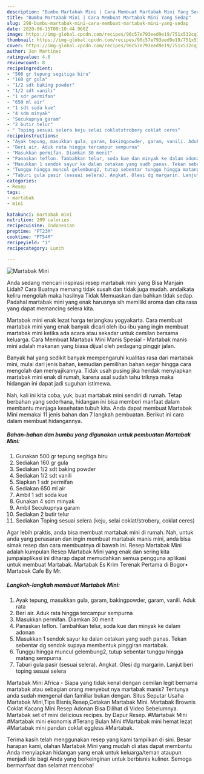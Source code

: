 ```yaml
---
description: "Bumbu Martabak Mini | Cara Membuat Martabak Mini Yang Sedap"
title: "Bumbu Martabak Mini | Cara Membuat Martabak Mini Yang Sedap"
slug: 298-bumbu-martabak-mini-cara-membuat-martabak-mini-yang-sedap
date: 2020-06-15T09:10:44.960Z
image: https://img-global.cpcdn.com/recipes/96c57e793eed9e19/751x532cq70/martabak-mini-foto-resep-utama.jpg
thumbnail: https://img-global.cpcdn.com/recipes/96c57e793eed9e19/751x532cq70/martabak-mini-foto-resep-utama.jpg
cover: https://img-global.cpcdn.com/recipes/96c57e793eed9e19/751x532cq70/martabak-mini-foto-resep-utama.jpg
author: Jon Martinez
ratingvalue: 4.6
reviewcount: 8
recipeingredient:
- "500 gr tepung segitiga biru"
- "160 gr gula"
- "1/2 sdt baking powder"
- "1/2 sdt vanili"
- "1 sdr permifan"
- "650 ml air"
- "1 sdt soda kue"
- "4 sdm minyak"
- "Secukupnya garam"
- "2 butir telur"
- " Toping sesuai selera keju selai coklatstrobery coklat ceres"
recipeinstructions:
- "Ayak tepung, masukkan gula, garam, bakingpowder, garam, vanili. Aduk rata"
- "Beri air. Aduk rata hingga tercampur sempurna"
- "Masukkan permifan. Diamkan 30 menit"
- "Panaskan teflon. Tambahkan telur, soda kue dan minyak ke dalam adonan"
- "Masukkan 1 sendok sayur ke dalan cetakan yang sudh panas. Tekan sebentar dg sendok supaya membentuk pinggiran martabak."
- "Tunggu hingga muncul gelembung2, tutup sebentar tunggu hingga matang sempurna."
- "Taburi gula pasir (sesuai selera). Angkat. Olesi dg margarin. Lanjut beri toping sesuai selera"
categories:
- Resep
tags:
- martabak
- mini

katakunci: martabak mini 
nutrition: 209 calories
recipecuisine: Indonesian
preptime: "PT23M"
cooktime: "PT54M"
recipeyield: "1"
recipecategory: Lunch

---
```



![Martabak Mini](https://img-global.cpcdn.com/recipes/96c57e793eed9e19/751x532cq70/martabak-mini-foto-resep-utama.jpg)

Anda sedang mencari inspirasi resep martabak mini yang Bisa Manjain Lidah? Cara Buatnya memang tidak susah dan tidak juga mudah. andaikata keliru mengolah maka hasilnya Tidak Memuaskan dan bahkan tidak sedap. Padahal martabak mini yang enak harusnya sih memiliki aroma dan cita rasa yang dapat memancing selera kita.

Martabak mini enak lezat harga terjangkau yogyakarta. Cara membuat martabak mini yang enak banyak dicari oleh ibu-ibu yang ingin membuat martabak mini ketika ada acara atau sekadar untuk cemilan bersama keluarga. Cara Membuat Martabak Mini Manis Spesial - Martabak manis mini adalah makanan yang biasa dijual oleh pedagang pinggir jalan.

Banyak hal yang sedikit banyak mempengaruhi kualitas rasa dari martabak mini, mulai dari jenis bahan, kemudian pemilihan bahan segar hingga cara mengolah dan menyajikannya. Tidak usah pusing jika hendak menyiapkan martabak mini enak di rumah, karena asal sudah tahu triknya maka hidangan ini dapat jadi suguhan istimewa.


Nah, kali ini kita coba, yuk, buat martabak mini sendiri di rumah. Tetap berbahan yang sederhana, hidangan ini bisa memberi manfaat dalam membantu menjaga kesehatan tubuh kita. Anda dapat membuat Martabak Mini memakai 11 jenis bahan dan 7 langkah pembuatan. Berikut ini cara dalam membuat hidangannya.

<!--inarticleads1-->

##### Bahan-bahan dan bumbu yang digunakan untuk pembuatan Martabak Mini:

1. Gunakan 500 gr tepung segitiga biru
1. Sediakan 160 gr gula
1. Sediakan 1/2 sdt baking powder
1. Sediakan 1/2 sdt vanili
1. Siapkan 1 sdr permifan
1. Sediakan 650 ml air
1. Ambil 1 sdt soda kue
1. Gunakan 4 sdm minyak
1. Ambil Secukupnya garam
1. Sediakan 2 butir telur
1. Sediakan  Toping sesuai selera (keju, selai coklat/strobery, coklat ceres)


Agar lebih praktis, anda bisa membuat martabak mini di rumah. Nah, untuk anda yang penasaran dan ingin membuat martabak manis mini, anda bisa simak resep dan cara membuatnya di bawah ini. Resep Martabak Mini adalah kumpulan Resep Martabak Mini yang enak dan sering kita jumpaiaplikasi ini diharap dapat memudahkan semua pengguna aplikasi untuk membuat Martabak. Martabak Es Krim Terenak Pertama di Bogor• Martabak Cafe By Mr. 

<!--inarticleads2-->

##### Langkah-langkah membuat Martabak Mini:

1. Ayak tepung, masukkan gula, garam, bakingpowder, garam, vanili. Aduk rata
1. Beri air. Aduk rata hingga tercampur sempurna
1. Masukkan permifan. Diamkan 30 menit
1. Panaskan teflon. Tambahkan telur, soda kue dan minyak ke dalam adonan
1. Masukkan 1 sendok sayur ke dalan cetakan yang sudh panas. Tekan sebentar dg sendok supaya membentuk pinggiran martabak.
1. Tunggu hingga muncul gelembung2, tutup sebentar tunggu hingga matang sempurna.
1. Taburi gula pasir (sesuai selera). Angkat. Olesi dg margarin. Lanjut beri toping sesuai selera


Martabak Mini Africa - Siapa yang tidak kenal dengan cemilan legit bernama martabak atau sebagian orang menyebut nya martabak manis? Tentunya anda sudah mengenal dan familiar bukan dengan. Situs Seputar Usaha Martabak Mini,Tips Bisnis,Resep,Cetakan Martabak Mini. Martabak Brownis Coklat Kacang Mini Resep Adonan Bisa Dilihat di Video Sebelumnya. Martabak set of mini delicious recipes. by Dapur Resep. #Martabak Mini #Martabak mini ekonomis #Terang Bulan Mini #Martabak mini hemat lezat #Martabak mini pandan coklat eggless #Martabak. 

Terima kasih telah menggunakan resep yang kami tampilkan di sini. Besar harapan kami, olahan Martabak Mini yang mudah di atas dapat membantu Anda menyiapkan hidangan yang enak untuk keluarga/teman ataupun menjadi ide bagi Anda yang berkeinginan untuk berbisnis kuliner. Semoga bermanfaat dan selamat mencoba!
